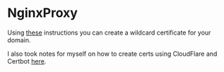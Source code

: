 # NginxProxy

Using [these](https://certbot.eff.org/lets-encrypt/debianbuster-nginx) instructions you can create a wildcard certificate for your domain.

I also took notes for myself on how to create certs using CloudFlare and Certbot [here](https://github.com/RolandWarburton/knowledge/blob/master/tech/certbot.md).
